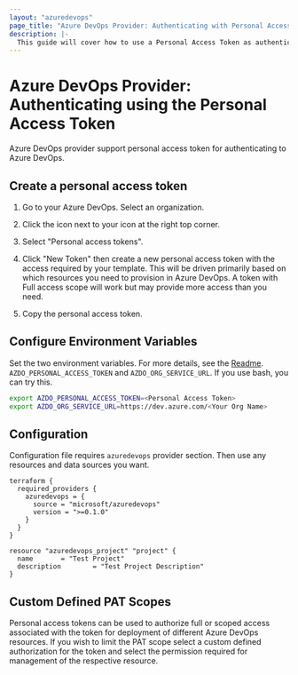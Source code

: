 ```yaml
---
layout: "azuredevops"
page_title: "Azure DevOps Provider: Authenticating with Personal Access Token"
description: |-
  This guide will cover how to use a Personal Access Token as authentication for the Azure Provider.
---
```


# Azure DevOps Provider: Authenticating using the Personal Access Token

Azure DevOps provider support personal access token for authenticating to Azure DevOps.

## Create a personal access token

1. Go to your Azure DevOps. Select an organization.
2. Click the icon next to your icon at the right top corner.
3. Select "Personal access tokens".
4. Click "New Token" then create a new personal access token with the access required by your template. This will be driven primarily based on which resources you need to provision in Azure DevOps. A token with Full access scope will work but may provide more access than you need.

5. Copy the personal access token.

## Configure Environment Variables

Set the two environment variables. For more details, see the [Readme](../../../README.md).
`AZDO_PERSONAL_ACCESS_TOKEN` and `AZDO_ORG_SERVICE_URL`. If you use bash, you can try this.

```sh
export AZDO_PERSONAL_ACCESS_TOKEN=<Personal Access Token>
export AZDO_ORG_SERVICE_URL=https://dev.azure.com/<Your Org Name>
```

## Configuration

Configuration file requires `azuredevops` provider section. Then use any resources and data sources you want.

```hcl
terraform {
  required_providers {
    azuredevops = {
      source = "microsoft/azuredevops"
      version = ">=0.1.0"
    }
  }
}

resource "azuredevops_project" "project" {
  name       = "Test Project"
  description        = "Test Project Description"
}
```

## Custom Defined PAT Scopes

Personal access tokens can be used to authorize full or scoped access associated with the token for deployment of different Azure DevOps resources. If you wish to limit the PAT scope select a custom defined authorization for the token and select the permission required for management of the respective resource.
